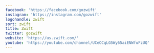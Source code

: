 ```yaml
---
facebook: 'https://facebook.com/gozwift'
instagram: 'https://instagram.com/gozwift'
logohandle: zwift
sort: zwift
title: Zwift
twitter: gozwift
website: 'https://us.zwift.com/'
youtube: 'https://youtube.com/channel/UCeOCqLG5Wy65aiENWfuFzUQ'
---
```


